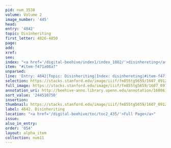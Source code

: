 ```yaml
---
pid: num_3538
volume: Volume 2
image_number: '445'
head:
entry: '4842'
topic: Disinheriting
first_letter: 4826-4850
page:
add:
xref:
see:
index: "<a href='/digital-beehive/index1/index_1082/'>disinhereting</a>"
item: "#item-f471a08a7"
unparsed:
line: 'Entry: 4842|Topic: Disinheriting|Index: disinhereting|#item-f471a08a7'
selection: https://stacks.stanford.edu/image/iiif/fm855tg5659/1607_0912/667,750,2654,333/full/0/default.jpg
full_image: https://stacks.stanford.edu/image/iiif/fm855tg5659/1607_0912/full/full/0/default.jpg
annotation_uri: http://beehive-anno.library.upenn.edu/annotation/1680618982141
sort_value: '244510750'
insertion:
thumbnail: https://stacks.stanford.edu/image/iiif/fm855tg5659/1607_0912/667,750,600,180/250,/0/default.jpg
label: 4842. Disinheriting
location: "<a href='/digital-beehive/toc/toc2_435/'>Full Page</a>"
issue:
also_in_entry:
order: '054'
layout: alpha_item
collection: num11
---
```


